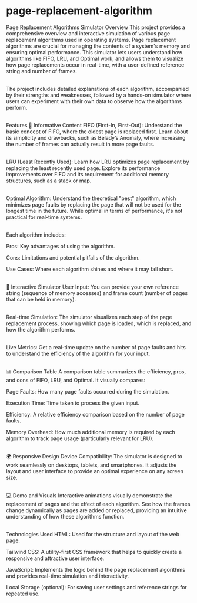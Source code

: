 # page-replacement-algorithm
Page Replacement Algorithms Simulator
Overview
This project provides a comprehensive overview and interactive simulation of various page replacement algorithms used in operating systems. Page replacement algorithms are crucial for managing the contents of a system's memory and ensuring optimal performance. This simulator lets users understand how algorithms like FIFO, LRU, and Optimal work, and allows them to visualize how page replacements occur in real-time, with a user-defined reference string and number of frames.<br><br>

The project includes detailed explanations of each algorithm, accompanied by their strengths and weaknesses, followed by a hands-on simulator where users can experiment with their own data to observe how the algorithms perform.<br><br>

Features
📘 Informative Content
FIFO (First-In, First-Out): Understand the basic concept of FIFO, where the oldest page is replaced first. Learn about its simplicity and drawbacks, such as Belady’s Anomaly, where increasing the number of frames can actually result in more page faults.<br><br>

LRU (Least Recently Used): Learn how LRU optimizes page replacement by replacing the least recently used page. Explore its performance improvements over FIFO and its requirement for additional memory structures, such as a stack or map.<br><br>

Optimal Algorithm: Understand the theoretical "best" algorithm, which minimizes page faults by replacing the page that will not be used for the longest time in the future. While optimal in terms of performance, it's not practical for real-time systems.<br><br>

Each algorithm includes:

Pros: Key advantages of using the algorithm.

Cons: Limitations and potential pitfalls of the algorithm.

Use Cases: Where each algorithm shines and where it may fall short.<br><br>

🧠 Interactive Simulator
User Input: You can provide your own reference string (sequence of memory accesses) and frame count (number of pages that can be held in memory).<br><br>

Real-time Simulation: The simulator visualizes each step of the page replacement process, showing which page is loaded, which is replaced, and how the algorithm performs.<br><br>

Live Metrics: Get a real-time update on the number of page faults and hits to understand the efficiency of the algorithm for your input.<br><br>

📊 Comparison Table
A comparison table summarizes the efficiency, pros, and cons of FIFO, LRU, and Optimal. It visually compares:

Page Faults: How many page faults occurred during the simulation.

Execution Time: Time taken to process the given input.

Efficiency: A relative efficiency comparison based on the number of page faults.

Memory Overhead: How much additional memory is required by each algorithm to track page usage (particularly relevant for LRU).<br><br>

🌍 Responsive Design
Device Compatibility: The simulator is designed to work seamlessly on desktops, tablets, and smartphones. It adjusts the layout and user interface to provide an optimal experience on any screen size.<br><br>

💻 Demo and Visuals
Interactive animations visually demonstrate the replacement of pages and the effect of each algorithm. See how the frames change dynamically as pages are added or replaced, providing an intuitive understanding of how these algorithms function.<br><br>

Technologies Used
HTML: Used for the structure and layout of the web page.<br>

Tailwind CSS: A utility-first CSS framework that helps to quickly create a responsive and attractive user interface.<br>

JavaScript: Implements the logic behind the page replacement algorithms and provides real-time simulation and interactivity.<br>

Local Storage (optional): For saving user settings and reference strings for repeated use.<br><br>


